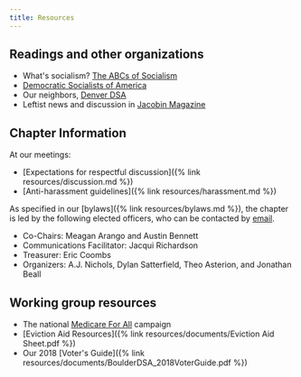 ```yaml
---
title: Resources
---
```


## Readings and other organizations

* What's socialism? [The ABCs of Socialism](https://s3.jacobinmag.com/issues/jacobin-abcs.pdf)
* [Democratic Socialists of America](http://www.dsausa.org)
* Our neighbors, [Denver DSA](https://www.denverdsa.org)
* Leftist news and discussion in [Jacobin Magazine](https://www.jacobinmag.com/)

## Chapter Information

At our meetings:

* [Expectations for respectful discussion]({% link resources/discussion.md %})
* [Anti-harassment guidelines]({% link resources/harassment.md %})

As specified in our [bylaws]({% link resources/bylaws.md %}), the chapter is led by the following elected officers, who can be contacted by [email][email-officers].

* Co-Chairs: Meagan Arango and Austin Bennett
* Communications Facilitator: Jacqui Richardson
* Treasurer: Eric Coombs
* Organizers: A.J. Nichols, Dylan Satterfield, Theo Asterion, and Jonathan Beall

## Working group resources

* The national [Medicare For All](https://medicareforall.dsausa.org) campaign
* [Eviction Aid Resources]({% link resources/documents/Eviction Aid Sheet.pdf %})
* Our 2018 [Voter's Guide]({% link resources/documents/BoulderDSA_2018VoterGuide.pdf %})


[email-officers]: mailto:boulderdsa@gmail.com
